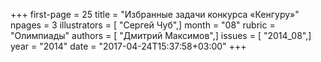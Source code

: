 +++
first-page = 25
title = "Избранные задачи конкурса «Кенгуру»"
npages = 3
illustrators = [ "Сергей Чуб",]
month = "08"
rubric = "Олимпиады"
authors = [ "Дмитрий Максимов",]
issues = [ "2014_08",]
year = "2014"
date = "2017-04-24T15:37:58+03:00"
+++
